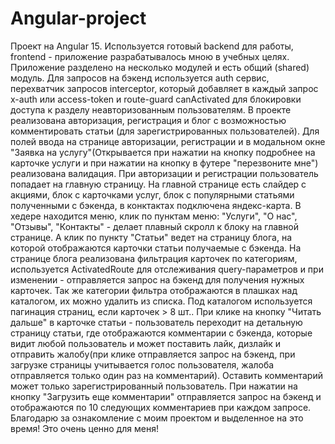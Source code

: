# Angular-project
Проект на Angular 15. Используется готовый backend для работы, frontend - приложение разрабатывалось мною в учебных целях.
Приложение разделено на несколько модулей и есть общий (shared) модуль. Для запросов на бэкенд используется auth сервис, перехватчик запросов interceptor, который
добавляет в каждый запрос x-auth или access-token и route-guard canActivated для блокировки доступа к разделу неавторизованным пользователям.
В проекте реализована авторизация, регистрация и блог с возможностью комментировать статьи (для зарегистрированных пользователей). 
Для полей ввода на странице авторизации, регистрации и в модальном окне "Заявка на услугу"(Открывается при нажатии на кнопку подробнее на карточке услуги и 
при нажатии на кнопку в футере "перезвоните мне") реализована валидация.
При авторизации и регистрации пользователь попадает на главную страницу. На главной странице есть слайдер с акциями, блок с карточками услуг, блок с популярными статьями
полученными с бэкенда, в конктактах подключена яндекс-карта.
В хедере находится меню, клик по пунктам меню: 
"Услуги", "О нас", "Отзывы", "Контакты" - делает плавный скролл к блоку на главной странице.
А клик по пункту "Статьи" ведет на страницу блога, на которой отображаются карточки статьи получаемые с бэкенда. На странице блога реализована фильтрация карточек по 
категориям, используется ActivatedRoute для отслеживания query-параметров и при изменении - отправляется запрос на бэкенд для получения нужных карточек. Так же категории 
фильтра отображаются в плашках над каталогом, их можно удалить из списка. Под каталогом используется пагинация страниц, если карточек > 8 шт..
При клике на кнопку "Читать дальше" в карточке статьи - пользователь переходит на детальную страницу статьи, где отображаются комментарии с бэкенда, которые видит любой 
пользователь и может поставить лайк, дизлайк и отправить жалобу(при клике отправляется запрос на бэкенд, при загрузке страницы учитывается голос пользователя, жалоба
отправляется только один раз на комментарий). Оставить комментарий может только зарегистрированный пользователь. При нажатии на кнопку "Загрузить еще комментарии" 
отправляется запрос на бэкенд и отображаются по 10 следующих комментариев при каждом запросе.
Благодарю за ознакомление с моим проектом и выделенное на это время! Это очень ценно для меня!
